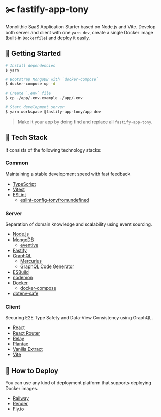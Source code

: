 # ✂️ fastify-app-tony

Monolithic SaaS Application Starter based on Node.js and Vite. Develop both server and client with one `yarn dev`, create a single Docker image (built-in `Dockerfile`) and deploy it easily.

## 💪 Getting Started

```bash
# Install dependencies
$ yarn

# Bootstrap MongoDB with `docker-compose`
$ docker-compose up -d

# Create `.env` file
$ cp ./app/.env.example ./app/.env

# Start development server
$ yarn workspace @fastify-app-tony/app dev
```

> Make it your app by doing find and replace all `fastify-app-tony`.

## 🔨 Tech Stack

It consists of the following technology stacks:

### Common

Maintaining a stable development speed with fast feedback

- [TypeScript](https://www.typescriptlang.org/)
- [Vitest](https://vitest.dev/)
- [ESLint](https://eslint.org/)
  - [eslint-config-tonyfromundefined](https://github.com/tonyfromundefined/eslint-config-tonyfromundefined)

### Server

Separation of domain knowledge and scalability using event sourcing.

- [Node.js](https://nodejs.org/)
- [MongoDB](https://www.mongodb.com/)
  - [eventive](https://github.com/tonyfromundefined/eventive)
- [Fastify](https://fastify.dev/)
- [GraphQL](https://graphql.org/)
  - [Mercurius](https://mercurius.dev/)
  - [GraphQL Code Generator](https://the-guild.dev/graphql/codegen)
- [ESBuild](https://esbuild.github.io/)
- [nodemon](https://nodemon.io/)
- [Docker](https://www.docker.com/)
  - [docker-compose](https://docs.docker.com/compose/)
- [dotenv-safe](https://www.npmjs.com/package/dotenv-safe)

### Client

Securing E2E Type Safety and Data-View Consistency using GraphQL.

- [React](https://react.dev/)
- [React Router](https://reactrouter.com/)
- [Relay](https://relay.dev/)
- [Plantae](https://github.com/daangn/plantae)
- [Vanilla Extract](https://vanilla-extract.style/)
- [Vite](https://vitejs.dev/)

## 🚢 How to Deploy

You can use any kind of deployment platform that supports deploying Docker images.

- [Railway](https://railway.app/)
- [Render](https://render.com/)
- [Fly.io](https://fly.io/)
